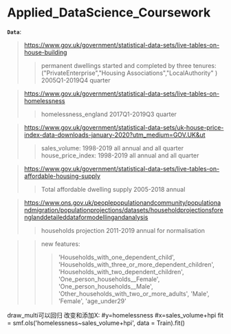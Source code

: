 # Applied_DataScience_Coursework

**`Data`**:  
>https://www.gov.uk/government/statistical-data-sets/live-tables-on-house-building
>>permanent dwellings started and completed by three tenures:("PrivateEnterprise","Housing Associations","LocalAuthority"
) 2005Q1-2019Q4 quarter

>https://www.gov.uk/government/statistical-data-sets/live-tables-on-homelessness
>>homelessness_england   2017Q1-2019Q3 quarter

>https://www.gov.uk/government/statistical-data-sets/uk-house-price-index-data-downloads-january-2020?utm_medium=GOV.UK&ut
 >>sales_volume: 1998-2019 all annual and all quarter  
 house_price_index: 1998-2019 all annual and all quarter  
 
 >https://www.gov.uk/government/statistical-data-sets/live-tables-on-affordable-housing-supply
>>Total affordable dwelling supply 2005-2018 annual

>https://www.ons.gov.uk/peoplepopulationandcommunity/populationandmigration/populationprojections/datasets/householdprojectionsforenglanddetaileddataformodellingandanalysis
>>households projection 2011-2019 annual for normalisation

>>new features:
>>>'Households_with_one_dependent_child',
 'Households_with_three_or_more_dependent_children',
 'Households_with_two_dependent_children',
 'One_person_households__Female',
 'One_person_households__Male',
 'Other_households_with_two_or_more_adults',
 'Male',
 'Female',
 'age_under29'


 draw_multi可以回归
 改变和添加X:
#y=homelessness
#x=sales_volume+hpi
fit = smf.ols('homelessness~sales_volume+hpi', data = Train).fit()
